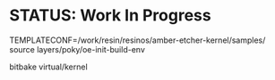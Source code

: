 # STATUS: Work In Progress

TEMPLATECONF=/work/resin/resinos/amber-etcher-kernel/samples/ source layers/poky/oe-init-build-env

bitbake virtual/kernel
